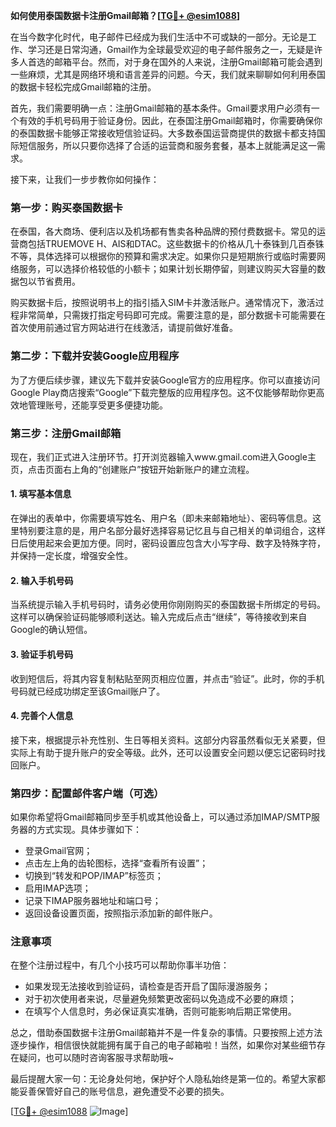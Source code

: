 **如何使用泰国数据卡注册Gmail邮箱？[[TG💪+ @esim1088](https://t.me/s/esim1088)]**

在当今数字化时代，电子邮件已经成为我们生活中不可或缺的一部分。无论是工作、学习还是日常沟通，Gmail作为全球最受欢迎的电子邮件服务之一，无疑是许多人首选的邮箱平台。然而，对于身在国外的人来说，注册Gmail邮箱可能会遇到一些麻烦，尤其是网络环境和语言差异的问题。今天，我们就来聊聊如何利用泰国的数据卡轻松完成Gmail邮箱的注册。

首先，我们需要明确一点：注册Gmail邮箱的基本条件。Gmail要求用户必须有一个有效的手机号码用于验证身份。因此，在泰国注册Gmail邮箱时，你需要确保你的泰国数据卡能够正常接收短信验证码。大多数泰国运营商提供的数据卡都支持国际短信服务，所以只要你选择了合适的运营商和服务套餐，基本上就能满足这一需求。

接下来，让我们一步步教你如何操作：

### 第一步：购买泰国数据卡

在泰国，各大商场、便利店以及机场都有售卖各种品牌的预付费数据卡。常见的运营商包括TRUEMOVE H、AIS和DTAC。这些数据卡的价格从几十泰铢到几百泰铢不等，具体选择可以根据你的预算和需求决定。如果你只是短期旅行或临时需要网络服务，可以选择价格较低的小额卡；如果计划长期停留，则建议购买大容量的数据包以节省费用。

购买数据卡后，按照说明书上的指引插入SIM卡并激活账户。通常情况下，激活过程非常简单，只需拨打指定号码即可完成。需要注意的是，部分数据卡可能需要在首次使用前通过官方网站进行在线激活，请提前做好准备。

### 第二步：下载并安装Google应用程序

为了方便后续步骤，建议先下载并安装Google官方的应用程序。你可以直接访问Google Play商店搜索“Google”下载完整版的应用程序包。这不仅能够帮助你更高效地管理账号，还能享受更多便捷功能。

### 第三步：注册Gmail邮箱

现在，我们正式进入注册环节。打开浏览器输入www.gmail.com进入Google主页，点击页面右上角的“创建账户”按钮开始新账户的建立流程。

#### 1. 填写基本信息
在弹出的表单中，你需要填写姓名、用户名（即未来邮箱地址）、密码等信息。这里特别要注意的是，用户名部分最好选择容易记忆且与自己相关的单词组合，这样日后使用起来会更加方便。同时，密码设置应包含大小写字母、数字及特殊字符，并保持一定长度，增强安全性。

#### 2. 输入手机号码
当系统提示输入手机号码时，请务必使用你刚刚购买的泰国数据卡所绑定的号码。这样可以确保验证码能够顺利送达。输入完成后点击“继续”，等待接收到来自Google的确认短信。

#### 3. 验证手机号码
收到短信后，将其内容复制粘贴至网页相应位置，并点击“验证”。此时，你的手机号码就已经成功绑定至该Gmail账户了。

#### 4. 完善个人信息
接下来，根据提示补充性别、生日等相关资料。这部分内容虽然看似无关紧要，但实际上有助于提升账户的安全等级。此外，还可以设置安全问题以便忘记密码时找回账户。

### 第四步：配置邮件客户端（可选）

如果你希望将Gmail邮箱同步至手机或其他设备上，可以通过添加IMAP/SMTP服务器的方式实现。具体步骤如下：
- 登录Gmail官网；
- 点击左上角的齿轮图标，选择“查看所有设置”；
- 切换到“转发和POP/IMAP”标签页；
- 启用IMAP选项；
- 记录下IMAP服务器地址和端口号；
- 返回设备设置页面，按照指示添加新的邮件账户。

### 注意事项

在整个注册过程中，有几个小技巧可以帮助你事半功倍：
- 如果发现无法接收到验证码，请检查是否开启了国际漫游服务；
- 对于初次使用者来说，尽量避免频繁更改密码以免造成不必要的麻烦；
- 在填写个人信息时，务必保证真实准确，否则可能影响后期正常使用。

总之，借助泰国数据卡注册Gmail邮箱并不是一件复杂的事情。只要按照上述方法逐步操作，相信很快就能拥有属于自己的电子邮箱啦！当然，如果你对某些细节存在疑问，也可以随时咨询客服寻求帮助哦~

最后提醒大家一句：无论身处何地，保护好个人隐私始终是第一位的。希望大家都能妥善保管好自己的账号信息，避免遭受不必要的损失。

[[TG💪+ @esim1088](https://t.me/s/esim1088) ![Image](https://i.postimg.cc/4NQfJmqS/Snipaste-2025-05-13-00-14-12.png)]